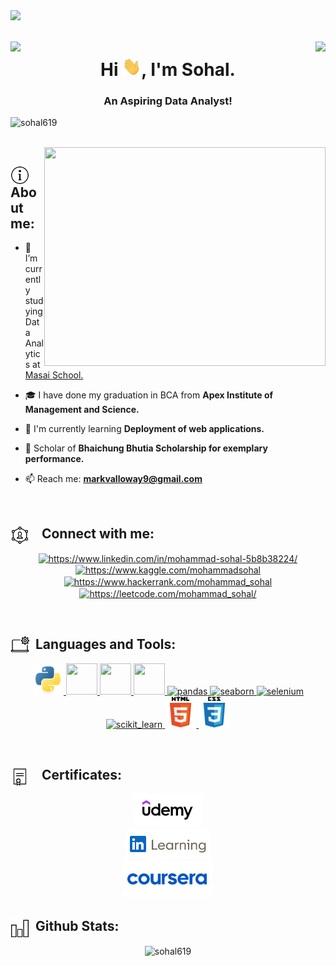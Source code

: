<a align= "center" href='https://www.linkedin.com/in/mohammad-sohal-5b8b38224/'>
    <img src='https://cerebra-consulting.com/wp-content/uploads/2019/10/Big-Data-Background.jpg'>
</a>

<br>
<br>

<p>
    <img src="https://raw.githubusercontent.com/gist/ManulMax/2d20af60d709805c55fd784ca7cba4b9/raw/bcfeac7604f674ace63623106eb8bb8471d844a6/github.gif" widht="100"         height="100" align='left'>
    <img src="https://raw.githubusercontent.com/gist/ManulMax/2d20af60d709805c55fd784ca7cba4b9/raw/bcfeac7604f674ace63623106eb8bb8471d844a6/github.gif" widht="100"         height="100" align='right'>
</p>

<h1 align="center">Hi <img src='https://raw.githubusercontent.com/ABSphreak/ABSphreak/master/gifs/Hi.gif' width=30 height=30>, I'm Sohal.</h1>
<h3 align="center">An Aspiring Data Analyst!</h3>

<p align="left"> 
    <img src="https://komarev.com/ghpvc/?username=sohal619&label=Profile%20views&color=0e75b6&style=flat" alt="sohal619" /> 
</p>

<br>

<img src='https://i.pinimg.com/originals/fc/71/63/fc71635c7f1b09ed30413f59bb749582.gif' align='right' width=450 height=350>

<h2 align="left">
    <img src="info.gif" width=30 height=30 align='left' style="padding-right: 10px;">
    &nbsp; About me:
</h2>

- 🔭 I’m currently studying Data Analytics at [Masai School.](https://www.masai.school/referral/vrlzbcp)

- 🎓 I have done my graduation in BCA from **Apex Institute of Management and Science.**

- 🌱 I'm currently learning **Deployment of web applications.**

- 🧾 Scholar of **Bhaichung Bhutia Scholarship for exemplary performance.**

- 📫 Reach me: **markvalloway9@gmail.com**

<br>

<h2 align="left">
    <img src="connect.gif" width=30 height=30 align='left' style="padding-right: 10px;">
    &nbsp; Connect with me:
</h2>

<p align="center">
    <a href="https://www.linkedin.com/in/mohammad-sohal-5b8b38224/" target="blank">
        <img align="center" src="https://raw.githubusercontent.com/rahuldkjain/github-profile-readme-generator/master/src/images/icons/Social/linked-in-alt.svg"                alt="https://www.linkedin.com/in/mohammad-sohal-5b8b38224/" height="40" width="40" />
    </a>
    <a href="https://www.kaggle.com/mohammadsohal" target="blank">
        <img align="center" src="https://raw.githubusercontent.com/rahuldkjain/github-profile-readme-generator/master/src/images/icons/Social/kaggle.svg"                        alt="https://www.kaggle.com/mohammadsohal" height="40" width="40" />
    </a>
    <a href="https://www.hackerrank.com/mohammad_sohal" target="blank">
        <img align="center" src="https://raw.githubusercontent.com/rahuldkjain/github-profile-readme-generator/master/src/images/icons/Social/hackerrank.svg"                    alt="https://www.hackerrank.com/mohammad_sohal" height="40" width="40" />
    </a>
    <a href="https://leetcode.com/mohammad_sohal/" target="blank">
        <img align="center" src="https://cdn.iconscout.com/icon/free/png-256/leetcode-3521542-2944960.png" alt="https://leetcode.com/mohammad_sohal/" height="40"                width="40" />
    </a>
</p>

<br>

<h2><img src="skills.gif" width=30 height=30 align='left' style="padding-right: 10px;">Languages and Tools:</h2>
<p align="center"> 
    <a href="https://www.python.org" target="_blank" rel="noreferrer"> 
        <img src="https://raw.githubusercontent.com/devicons/devicon/master/icons/python/python-original.svg" alt="python" width="50" height="50"/> 
    </a>
    <a href='https://www.microsoft.com/en-us/sql-server'>
        <img src="https://img.icons8.com/color/48/null/microsoft-sql-server.png" width="50" height="50" />
    </a>
    <a href='https://www.microsoft.com/en/microsoft-365/excel'>
        <img src="https://img.icons8.com/fluency/48/null/microsoft-excel-2019.png" width="50" height="50" />
    </a>
    <a href='https://www.tableau.com/'>
        <img src="https://img.icons8.com/color/48/null/tableau-software.png" width="50" height="50" />
    </a>
    <a href="https://pandas.pydata.org/" target="_blank" rel="noreferrer"> 
        <img src="https://img.icons8.com/color/144/000000/pandas.png" alt="pandas" width="50" height="50"/> 
    </a>
    <a href="https://seaborn.pydata.org/" target="_blank" rel="noreferrer"> 
        <img src="https://seaborn.pydata.org/_images/logo-mark-lightbg.svg" alt="seaborn" width="50" height="50"/>
    </a>
    <a href="https://www.selenium.dev" target="_blank" rel="noreferrer">
        <img src="https://raw.githubusercontent.com/detain/svg-logos/780f25886640cef088af994181646db2f6b1a3f8/svg/selenium-logo.svg" alt="selenium" width="50" height="50"/>
    </a>
    <a href="https://scikit-learn.org/" target="_blank" rel="noreferrer"> 
        <img src="https://upload.wikimedia.org/wikipedia/commons/0/05/Scikit_learn_logo_small.svg" alt="scikit_learn" width="50" height="50"/>
    </a>
    <a href="https://www.w3.org/html/" target="_blank" rel="noreferrer"> <img src="https://raw.githubusercontent.com/devicons/devicon/master/icons/html5/html5-original-wordmark.svg" alt="html5" width="50" height="50"/> 
    </a> 
    <a href="https://www.w3schools.com/css/" target="_blank" rel="noreferrer"> 
        <img src="https://raw.githubusercontent.com/devicons/devicon/master/icons/css3/css3-original-wordmark.svg" alt="css3" width="50" height="50"/> 
    </a>
</p>
<br>
<h2>
    <img src='certi.gif' width=30 height=30 align='left' style="padding-right: 10px;">&nbsp; Certificates:
</h2>
<p align='center'>
    <a href='https://sohal619.github.io/udemy-certificates/'>
        <img src='udemy.png'>
    </a>
    <br>
    <a href='https://sohal619.github.io/linkedin-certificates/'>
        <img src='linkedin learning.png'>
    </a>
    <br>
    <a href='https://coursera.org/share/ed9861532226df99b600590e717ba475'>
        <img src='coursera.jpg'>
    </a>
</p>

<h2><img src="stats.gif" width=30 height=30 align='left' style="padding-right: 10px;">Github Stats:</h2>
<p align="center"><img align="center" src="https://github-readme-streak-stats.herokuapp.com/?user=sohal619&hide_border=false" alt="sohal619" /></p>

